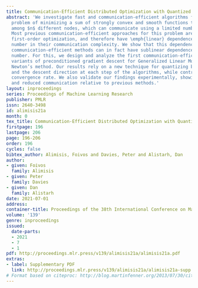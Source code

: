 ```yaml
---
title: Communication-Efficient Distributed Optimization with Quantized Preconditioners
abstract: 'We investigate fast and communication-efficient algorithms for the classic
  problem of minimizing a sum of strongly convex and smooth functions that are distributed
  among $n$ different nodes, which can communicate using a limited number of bits.
  Most previous communication-efficient approaches for this problem are limited to
  first-order optimization, and therefore have \emph{linear} dependence on the condition
  number in their communication complexity. We show that this dependence is not inherent:
  communication-efficient methods can in fact have sublinear dependence on the condition
  number. For this, we design and analyze the first communication-efficient distributed
  variants of preconditioned gradient descent for Generalized Linear Models, and for
  Newton’s method. Our results rely on a new technique for quantizing both the preconditioner
  and the descent direction at each step of the algorithms, while controlling their
  convergence rate. We also validate our findings experimentally, showing faster convergence
  and reduced communication relative to previous methods.'
layout: inproceedings
series: Proceedings of Machine Learning Research
publisher: PMLR
issn: 2640-3498
id: alimisis21a
month: 0
tex_title: Communication-Efficient Distributed Optimization with Quantized Preconditioners
firstpage: 196
lastpage: 206
page: 196-206
order: 196
cycles: false
bibtex_author: Alimisis, Foivos and Davies, Peter and Alistarh, Dan
author:
- given: Foivos
  family: Alimisis
- given: Peter
  family: Davies
- given: Dan
  family: Alistarh
date: 2021-07-01
address:
container-title: Proceedings of the 38th International Conference on Machine Learning
volume: '139'
genre: inproceedings
issued:
  date-parts:
  - 2021
  - 7
  - 1
pdf: http://proceedings.mlr.press/v139/alimisis21a/alimisis21a.pdf
extras:
- label: Supplementary PDF
  link: http://proceedings.mlr.press/v139/alimisis21a/alimisis21a-supp.pdf
# Format based on citeproc: http://blog.martinfenner.org/2013/07/30/citeproc-yaml-for-bibliographies/
---
```

